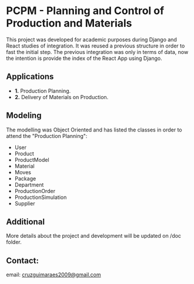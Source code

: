# PCPM - Planning and Control of Production and Materials

This project was developed for academic purposes during Django and React studies of integration. It was reused a previous structure in order to fast the initial step. The previous integration was only in terms of data, now the intention is provide the index of the React App using Django.


## Applications

- __1.__ Production Planning.
- __2.__ Delivery of Materials on Production.


## Modeling

The modelling was Object Oriented and has listed the classes in order to attend the "Production Planning":

- User
- Product
- ProductModel
- Material
- Moves
- Package
- Department
- ProductionOrder
- ProductionSimulation
- Supplier

## Additional

More details about the project and development will be updated on /doc folder.

## Contact:

email: cruzguimaraes2009@gmail.com